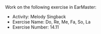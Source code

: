 Work on the following exercise in EarMaster:
- Activity: Melody Singback
- Exercise Name: Do, Re, Me, Fa, So, La
- Exercise Number: 14.11
